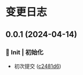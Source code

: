 # 变更日志

## 0.0.1 (2024-04-14)


### 🎉 Init | 初始化

* 初次提交 ([c2481d6](https://github.com/marioliu2001/vue3-iqoo-admin-easy-template/commit/c2481d628dc013385ab57194a43dec2910dbeda1))
